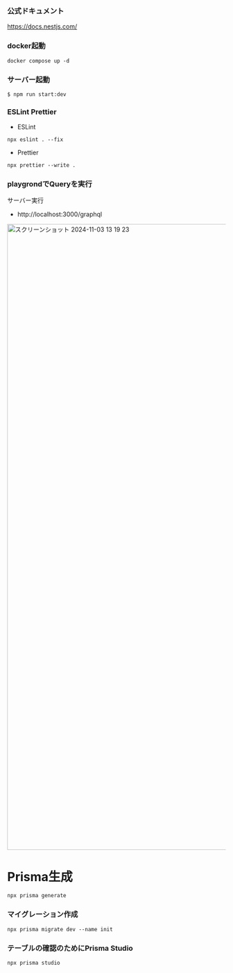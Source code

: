 ### 公式ドキュメント

https://docs.nestjs.com/

### docker起動
```
docker compose up -d
```

### サーバー起動

```
$ npm run start:dev
```

### ESLint Prettier

- ESLint

```
npx eslint . --fix
```

- Prettier

```
npx prettier --write .
```

### playgrondでQueryを実行
サーバー実行
- http://localhost:3000/graphql


<img width="1440" alt="スクリーンショット 2024-11-03 13 19 23" src="https://github.com/user-attachments/assets/f5548496-bac8-4432-bbb1-c14aeb548c0d">

# Prisma生成
```
npx prisma generate
```

### マイグレーション作成
```
npx prisma migrate dev --name init
```

### テーブルの確認のためにPrisma Studio
```
npx prisma studio
```
